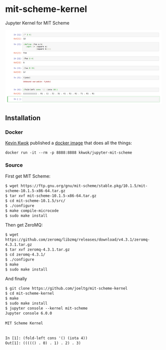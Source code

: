 # mit-scheme-kernel

Jupyter Kernel for MIT Scheme

![](demo.png)

## Installation

### Docker

[Kevin Kwok](https://github.com/antimatter15) published a [docker image](https://hub.docker.com/r/kkwok/jupyter-mit-scheme/) that does all the things:

```
docker run -it --rm -p 8888:8888 kkwok/jupyter-mit-scheme
```

### Source

First get MIT Scheme:

```
$ wget https://ftp.gnu.org/gnu/mit-scheme/stable.pkg/10.1.5/mit-scheme-10.1.5-x86-64.tar.gz
$ tar xvf mit-scheme-10.1.5-x86-64.tar.gz
$ cd mit-scheme-10.1.5/src/
$ ./configure
$ make compile-microcode
$ sudo make install
```

Then get ZeroMQ:

```
$ wget https://github.com/zeromq/libzmq/releases/download/v4.3.1/zeromq-4.3.1.tar.gz
$ tar xvf zeromq-4.3.1.tar.gz
$ cd zeromq-4.3.1/
$ ./configure
$ make
$ sudo make install
```

And finally

```
$ git clone https://github.com/joeltg/mit-scheme-kernel
$ cd mit-scheme-kernel
$ make
$ sudo make install
$ jupyter console --kernel mit-scheme
Jupyter console 6.0.0

MIT Scheme Kernel


In [1]: (fold-left cons '() (iota 4))
Out[1]: ((((() . 0) . 1) . 2) . 3)
```

